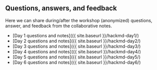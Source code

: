 ## Questions, answers, and feedback

Here we can share during/after the workshop (anonymized)
questions, answer, and feedback from the collaborative notes.

* [Day 1 questions and notes]({{ site.baseurl }}/hackmd-day1/)
* [Day 2 questions and notes]({{ site.baseurl }}/hackmd-day2/)
* [Day 3 questions and notes]({{ site.baseurl }}/hackmd-day3/)
* [Day 4 questions and notes]({{ site.baseurl }}/hackmd-day4/)
* [Day 5 questions and notes]({{ site.baseurl }}/hackmd-day5/)
* [Day 6 questions and notes]({{ site.baseurl }}/hackmd-day6/)

